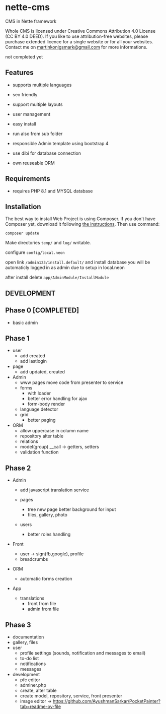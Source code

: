 # nette-cms
CMS in Nette framework

Whole CMS is licensed under Creative Commons Attribution 4.0 License  (CC BY 4.0 DEED). 
If you like to use attribution-free websites, please purchase extended licence for a single website or for all your websites.
Contact me on martinkonigsmark@gmail.com for more informations.

not completed yet

Features
---------

- supports multiple languages

- seo friendly

- support multiple layouts

- user management

- easy install

- run also from sub folder

- responsible Admin template using bootstrap 4

- use dibi for database connection

- own reuseable ORM 


Requirements
------------

- requires PHP 8.1 and MYSQL database


Installation
------------
The best way to install Web Project is using Composer. If you don't have Composer yet,
download it following [the instructions](https://doc.nette.org/composer). Then use command:

	composer update

Make directories `temp/` and `log/` writable.

configure `config/local.neon`

open link `/admin123/install.default/` and install database you will be automaticly logged in as admin due to setup in local.neon 

after install delete `app/AdminModule/InstallModule`

DEVELOPMENT
-------

Phase 0 [COMPLETED]
--------
- basic admin 

Phase 1
------
- user
  - add created
  - add lastlogin
- page
  - add updated, created
- Admin
  - www pages move code from presenter to service
  - forms
    - with loader
    - better error handling for ajax
    - form-body render
  - language detector
  - grid
    - better paging
- ORM
  - allow uppercase in column name
  - repository alter table
  - relations
  - model(group) __call -> getters, setters
  - validation function

Phase 2 
-------
 - Admin
   - add javascript translation service

   - pages
       - tree new page better background for input
       - files, gallery, photo
   - users
     - better roles handling
   
 - Front
   - user -> sign(fb,google), profile
   - breadcrumbs
 - ORM
   - automatic forms creation
 - App
   - translations
       - front from file
       - admin from file

Phase 3
-------
- documentation
- gallery, files
- user
  - profile settings (sounds, notification and messages to email)
  - to-do list
  - notifications
  - messages
- development
  - pfc editor
  - adminer.php
  - create, alter table
  - create model, repository, service, front presenter
  - image editor -> https://github.com/AyushmanSarkar/PocketPainter?tab=readme-ov-file
